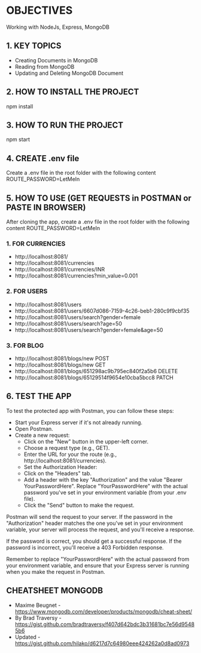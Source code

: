# OBJECTIVES
Working with NodeJs, Express, MongoDB

## 1. KEY TOPICS
- Creating Documents in MongoDB
- Reading from MongoDB
- Updating and Deleting MongoDB Document

## 2. HOW TO INSTALL THE PROJECT
npm install

## 3. HOW TO RUN THE PROJECT
npm start

## 4. CREATE .env file
Create a .env file in the root folder with the following content
ROUTE_PASSWORD=LetMeIn

## 5. HOW TO USE (GET REQUESTS in POSTMAN or PASTE IN BROWSER)
After cloning the app, create a .env file in the root folder with the following content
ROUTE_PASSWORD=LetMeIn

### 1. FOR CURRENCIES
- http://localhost:8081/
- http://localhost:8081/currencies
- http://localhost:8081/currencies/INR
- http://localhost:8081/currencies?min_value=0.001

### 2. FOR USERS
- http://localhost:8081/users
- http://localhost:8081/users/6607d086-7159-4c26-beb1-280c9f9cbf35
- http://localhost:8081/users/search?gender=female
- http://localhost:8081/users/search?age=50
- http://localhost:8081/users/search?gender=female&age=50

### 3. FOR BLOG
- http://localhost:8081/blogs/new POST
- http://localhost:8081/blogs/new GET
- http://localhost:8081/blogs/651298ac9b795ec840f2a5b6 DELETE
- http://localhost:8081/blogs/65129514f9654e10cba5bcc8 PATCH

## 6. TEST THE APP
To test the protected app with Postman, you can follow these steps:

- Start your Express server if it's not already running.
- Open Postman.
- Create a new request:
    - Click on the "New" button in the upper-left corner.
    - Choose a request type (e.g., GET).
    - Enter the URL for your the route (e.g., http://localhost:8081/currencies).
    - Set the Authorization Header:
    - Click on the "Headers" tab.
    - Add a header with the key "Authorization" and the value "Bearer YourPasswordHere". Replace "YourPasswordHere" with the actual password you've set in your environment variable (from your .env file).
    - Click the "Send" button to make the request.

Postman will send the request to your server. If the password in the "Authorization" header matches the one you've set in your environment variable, your server will process the request, and you'll receive a response.

If the password is correct, you should get a successful response. If the password is incorrect, you'll receive a 403 Forbidden response.

Remember to replace "YourPasswordHere" with the actual password from your environment variable, and ensure that your Express server is running when you make the request in Postman.

## CHEATSHEET MONGODB
- Maxime Beugnet - https://www.mongodb.com/developer/products/mongodb/cheat-sheet/ 
- By Brad Traversy - https://gist.github.com/bradtraversy/f407d642bdc3b31681bc7e56d95485b6 
- Updated - https://gist.github.com/hilako/d6217d7c64980eee424262a0d8ad0973
